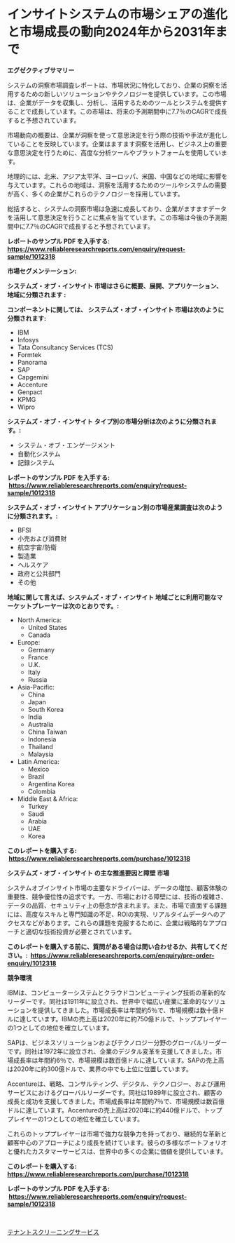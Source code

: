 <p><h1>インサイトシステムの市場シェアの進化と市場成長の動向2024年から2031年まで</h1></p><p><strong>エグゼクティブサマリー</strong></p>
<p><p>システムの洞察市場調査レポートは、市場状況に特化しており、企業の洞察を活用するための新しいソリューションやテクノロジーを提供しています。この市場は、企業がデータを収集し、分析し、活用するためのツールとシステムを提供することで成長しています。この市場は、将来の予測期間中に7.7％のCAGRで成長すると予想されています。</p><p>市場動向の概要は、企業が洞察を使って意思決定を行う際の技術や手法が進化していることを反映しています。企業はますます洞察を活用し、ビジネス上の重要な意思決定を行うために、高度な分析ツールやプラットフォームを使用しています。</p><p>地理的には、北米、アジア太平洋、ヨーロッパ、米国、中国などの地域に影響を与えています。これらの地域は、洞察を活用するためのツールやシステムの需要が高く、多くの企業がこれらのテクノロジーを採用しています。</p><p>総括すると、システムの洞察市場は急速に成長しており、企業がますますデータを活用して意思決定を行うことに焦点を当てています。この市場は今後の予測期間中に7.7％のCAGRで成長すると予想されています。</p></p>
<p><strong>レポートのサンプル PDF を入手する: <a href="https://www.reliableresearchreports.com/enquiry/request-sample/1012318">https://www.reliableresearchreports.com/enquiry/request-sample/1012318</a></strong></p>
<p><strong>市場セグメンテーション:</strong></p>
<p><strong> システムズ・オブ・インサイト 市場はさらに概要、展開、アプリケーション、地域に分類されます :</strong></p>
<p><strong>コンポーネントに関しては、 システムズ・オブ・インサイト 市場は次のように分類されます: &nbsp;</strong></p>
<p><ul><li>IBM</li><li>Infosys</li><li>Tata Consultancy Services (TCS)</li><li>Formtek</li><li>Panorama</li><li>SAP</li><li>Capgemini</li><li>Accenture</li><li>Genpact</li><li>KPMG</li><li>Wipro</li></ul></p>
<p><strong> システムズ・オブ・インサイト タイプ別の市場分析は次のように分類されます。:</strong></p>
<p><ul><li>システム・オブ・エンゲージメント</li><li>自動化システム</li><li>記録システム</li></ul></p>
<p><strong>レポートのサンプル PDF を入手する: &nbsp;<a href="https://www.reliableresearchreports.com/enquiry/request-sample/1012318">https://www.reliableresearchreports.com/enquiry/request-sample/1012318</a></strong></p>
<p><strong> システムズ・オブ・インサイト アプリケーション別の市場産業調査は次のように分類されます。:</strong></p>
<p><ul><li>BFSI</li><li>小売および消費財</li><li>航空宇宙/防衛</li><li>製造業</li><li>ヘルスケア</li><li>政府と公共部門</li><li>その他</li></ul></p>
<p><strong>地域に関して言えば、システムズ・オブ・インサイト 地域ごとに利用可能なマーケットプレーヤーは次のとおりです。:</strong></p>
<p><ul>
    <li>
        North America:
        <ul>
            <li>United States</li>
            <li>Canada</li>
        </ul>
    </li>
    <li>
        Europe:
        <ul>
            <li>Germany</li>
            <li>France</li>
            <li>U.K.</li>
            <li>Italy</li>
            <li>Russia</li>
        </ul>
    </li>
    <li>
        Asia-Pacific:
        <ul>
            <li>China</li>
            <li>Japan</li>
            <li>South Korea</li>
            <li>India</li>
            <li>Australia</li>
            <li>China Taiwan</li>
            <li>Indonesia</li>
            <li>Thailand</li>
            <li>Malaysia</li>
        </ul>
    </li>
    <li>
        Latin America:
        <ul>
            <li>Mexico</li>
            <li>Brazil</li>
            <li>Argentina Korea</li>
            <li>Colombia</li>
        </ul>
    </li>
    <li>
        Middle East & Africa:
        <ul>
            <li>Turkey</li>
            <li>Saudi</li>
            <li>Arabia</li>
            <li>UAE</li>
            <li>Korea</li>
        </ul>
    </li>
    </ul></p>
<p><strong>このレポートを購入する: &nbsp;<a href="https://www.reliableresearchreports.com/purchase/1012318">https://www.reliableresearchreports.com/purchase/1012318</a></strong></p>
<p><strong>システムズ・オブ・インサイト の主な推進要因と障壁 市場</strong></p>
<p><p>システムオブインサイト市場の主要なドライバーは、データの増加、顧客体験の重要性、競争優位性の追求です。一方、市場における障壁には、技術の複雑さ、データの品質、セキュリティ上の懸念が含まれます。また、市場で直面する課題には、高度なスキルと専門知識の不足、ROIの実現、リアルタイムデータへのアクセスなどがあります。これらの課題を克服するために、企業は戦略的なアプローチと適切な技術投資が必要とされています。</p></p>
<p><strong>このレポートを購入する前に、質問がある場合は問い合わせるか、共有してください。:&nbsp; <a href="https://www.reliableresearchreports.com/enquiry/pre-order-enquiry/1012318">https://www.reliableresearchreports.com/enquiry/pre-order-enquiry/1012318</a></strong></p>
<p><strong>競争環境</strong></p>
<p><p>IBMは、コンピューターシステムとクラウドコンピューティング技術の革新的なリーダーです。同社は1911年に設立され、世界中で幅広い産業に革命的なソリューションを提供してきました。市場成長率は年間約5％で、市場規模は数十億ドルに達しています。IBMの売上高は2020年に約750億ドルで、トッププレイヤーの1つとしての地位を確立しています。</p><p>SAPは、ビジネスソリューションおよびテクノロジー分野のグローバルリーダーです。同社は1972年に設立され、企業のデジタル変革を支援してきました。市場成長率は年間約6％で、市場規模は数百億ドルに達しています。SAPの売上高は2020年に約300億ドルで、業界の中でも上位に位置しています。</p><p>Accentureは、戦略、コンサルティング、デジタル、テクノロジー、および運用サービスにおけるグローバルリーダーです。同社は1989年に設立され、顧客の成長と成功を支援してきました。市場成長率は年間約7％で、市場規模は数百億ドルに達しています。Accentureの売上高は2020年に約440億ドルで、トッププレイヤーの1つとしての地位を確立しています。</p><p>これらのトッププレイヤーは市場で強力な競争力を持っており、継続的な革新と顧客中心のアプローチにより成長を続けています。彼らの多様なポートフォリオと優れたカスタマーサービスは、世界中の多くの企業に価値を提供しています。</p></p>
<p><strong>このレポートを購入する: &nbsp; <a href="https://www.reliableresearchreports.com/purchase/1012318">https://www.reliableresearchreports.com/purchase/1012318</a></strong></p>
<p><strong>レポートのサンプル PDF を入手する: &nbsp;<a href="https://www.reliableresearchreports.com/enquiry/request-sample/1012318">https://www.reliableresearchreports.com/enquiry/request-sample/1012318</a></strong><strong></strong></p>
<p>&nbsp;</p>
<p><p><a href="https://github.com/SarahFahey88/Market-Research-Report-List-1/blob/main/47470686160.md">テナントスクリーニングサービス</a></p></p>